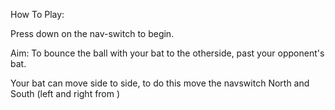 How To Play:

Press down on the nav-switch to begin.

Aim: To bounce the ball with your bat to the otherside, past your opponent's bat.

Your bat can move side to side, to do this move the navswitch North and South (left and right from )

